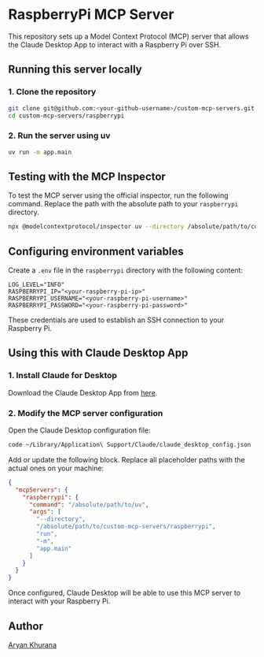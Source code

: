 # RaspberryPi MCP Server

This repository sets up a Model Context Protocol (MCP) server that allows the Claude Desktop App to interact with a Raspberry Pi over SSH.

## Running this server locally

### 1. Clone the repository

```bash
git clone git@github.com:<your-github-username>/custom-mcp-servers.git
cd custom-mcp-servers/raspberrypi
```

### 2. Run the server using uv

```bash
uv run -m app.main
```

## Testing with the MCP Inspector

To test the MCP server using the official inspector, run the following command. Replace the path with the absolute path to your `raspberrypi` directory.

```bash
npx @modelcontextprotocol/inspector uv --directory /absolute/path/to/custom-mcp-servers/raspberrypi run -m app.main
```

## Configuring environment variables

Create a `.env` file in the `raspberrypi` directory with the following content:

```env
LOG_LEVEL="INFO"
RASPBERRYPI_IP="<your-raspberry-pi-ip>"
RASPBERRYPI_USERNAME="<your-raspberry-pi-username>"
RASPBERRYPI_PASSWORD="<your-raspberry-pi-password>"
```

These credentials are used to establish an SSH connection to your Raspberry Pi.

## Using this with Claude Desktop App

### 1. Install Claude for Desktop

Download the Claude Desktop App from [here](https://claude.ai/download).

### 2. Modify the MCP server configuration

Open the Claude Desktop configuration file:

```bash
code ~/Library/Application\ Support/Claude/claude_desktop_config.json
```

Add or update the following block. Replace all placeholder paths with the actual ones on your machine:

```json
{
  "mcpServers": {
    "raspberrypi": {
      "command": "/absolute/path/to/uv",
      "args": [
        "--directory",
        "/absolute/path/to/custom-mcp-servers/raspberrypi",
        "run",
        "-m",
        "app.main"
      ]
    }
  }
}
```

Once configured, Claude Desktop will be able to use this MCP server to interact with your Raspberry Pi.

## Author

[Aryan Khurana](https://github.com/AryanK1511)
